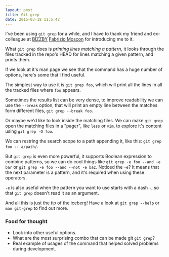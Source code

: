 ```yaml
---
layout: post
title: Git grep
date: 2015-03-18 11:5:42
---
```


I've been using `git grep` for a while, and I have to thank my friend and ex-colleague at [BIZZBY](http://bizzby.com/) [Fabrizio Moscon](https://twitter.com/fmoscon) for introducing me to it.

What `git grep` does is _printing lines matching a pattern_, it looks through the files tracked in the repo's HEAD for lines matching a given pattern, and prints them.

If we look at it's man page we see that the command has a huge number of options, here's some that I find useful.

The simplest way to use it is `git grep foo`, which will print all the lines in all the tracked files where `foo` appears.

Sometimes the results list can be very dense, to improve readability we can use the `--break` option, that will print an empty line between the matches form different files, `git grep --break foo`.

Or maybe we'd like to look inside the matching files. We can make `git grep` open the matching files in a "pager", like `less` or `vim`, to explore it's content using `git grep -O foo`.

We can restring the search scope to a path appending it, like this: `git grep foo -- a/path/`.

But `git grep` is even more powerful, it supports Boolean expression to combine patterns, so we can do cool things like `git grep -e foo --and -e bar` or `git grep -e foo --and --not -e baz`. Noticed the `-e`? It means that the next parameter is a pattern, and it's required when using these operators.

`-e` is also useful when the pattern you want to use starts with a dash `-`, so that `git grep` doesn't read it as an argument.

And all this is just the tip of the iceberg! Have a look at `git grep --help` or `man git-grep` to find out more.

### Food for thought

* Look into other useful options.
* What are the most surprising combo that can be made git `git grep`?
* Real example of usages of the command that helped solved problems during development.

